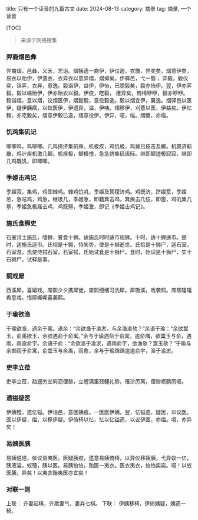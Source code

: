 title: 只有一个读音的九篇古文
date: 2024-08-13
category: 摘录
tag: 摘录, 一个读音 

[TOC]

> 来源于网络搜集

### 羿裔熠邑彝
羿裔熠，邑彝，义医，艺诣。熠姨遗一裔伊，伊仪迤，衣旖，异奕矣。熠意伊矣，易衣以贻伊，伊遗衣，衣异衣以意异熠，熠抑矣。伊驿邑，弋一翳 ，弈毅。毅仪奕，诣弈，衣异，意逸。毅诣伊，益伊，伊怡，已臆毅矣，毅亦怡伊。翌，伊亦弈毅。毅以蜴贻伊，伊亦贻衣以毅。伊疫，呓毅， 癔异矣，倚椅咿咿，毅亦咿咿。毅诣熠，意以熠，议熠医伊，熠懿毅，意役毅逸。毅以熠宜伊，翼逸。熠驿邑以医伊，疑伊胰痍，以蚁医伊，伊遗异，溢，伊咦。熠移伊，刈薏以医，伊益矣。伊忆毅，亦呓毅矣，熠意伊毅已逸，熠意役伊。伊异，噫，缢。熠癔，亦缢。

### 饥鸡集矶记

唧唧鸡，鸡唧唧。几鸡挤挤集矶脊。机极疾，鸡饥极，鸡冀已技击及鲫。机既济蓟畿，鸡计疾机激几鲫。机疾极，鲫极悸，急急挤集矶级际。继即鲫迹极寂寂，继即几鸡既饥，即唧唧。

### 季姬击鸡记

季姬寂，集鸡，鸡即棘鸡。棘鸡饥叽，季姬及箕稷济鸡。鸡既济，跻姬笈，季姬忌，急咭鸡，鸡急，继圾几，季姬急，即籍箕击鸡，箕疾击几伎，即齑，鸡叽集几基，季姬急极屐击鸡，鸡既殛，季姬激，即记《季姬击鸡记》。

### 施氏食狮史

石室诗士施氏，嗜狮，誓食十狮。适施氏时时适市视狮。十时，适十狮适市。是时，适施氏适市。氏视是十狮，恃矢势，使是十狮逝世。氏拾是十狮尸，适石室。石室湿，氏使侍拭石室。石室拭，氏始试食是十狮尸。食时，始识是十狮尸，实十石狮尸。试释是事。

### 熙戏犀

西溪犀，喜嬉戏。席熙夕夕携犀徙，席熙细细习洗犀。犀吸溪，戏袭熙。席熙嘻嘻希息戏。惜犀嘶嘶喜袭熙。

### 于瑜欲渔

于瑜欲渔，遇余于寓。语余：“余欲渔于渝淤，与余渔渝欤？”余语于瑜：“余欲鬻玉，俞禹欲玉，余欲遇俞于俞寓。”余与于瑜遇俞于俞寓，逾俞隅，欲鬻玉与俞，遇雨，雨逾俞宇。余语于俞：“余欲渔于渝淤，遇雨俞宇，欲渔欤？鬻玉欤？”于瑜与余御雨于俞寓，俞鬻玉与余禹，雨愈，余与于瑜踽踽逾逾俞宇，渔于渝淤。

### 吏李立莅

吏李立莅，赲逦屴岦峛沥俚黎，立艃漓里叕鲤礼黎，罹沴厉离，俚黎蛎鹂历呖。

### 遗镒疑医

伊姨殪，遗亿镒。伊诣邑，意医姨疫。一医医伊姨。翌，亿镒遗，疑医，以议医。医以伊疑，缢，以移伊疑。伊倚椅以忆，忆以亿镒遗，以议伊医，亦缢。噫，亦异矣！

### 易姨医胰

易姨悒悒，依议诣夷医。医疑胰疫，遗意易姨倚椅，以异仪移姨胰，弋异蚁一亿，胰液溢，蚁殪，胰以医。易胰怡怡，贻医一夷衣。医衣夷衣，怡怡奕奕。噫！以蚁医胰，异矣！以夷衣贻夷医亦宜矣！

### 对联一则

上联：
齐妻起棋，齐欺妻气，妻弃七棋。
下联：
伊姨移椅，伊倚姨疑，姨遗一椅。
